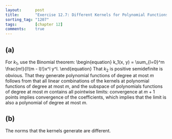 ```yaml
---
layout:      post
title:       "Exercise 12.7: Different Kernels for Polynomial Functions"
sorting_tag: "1207"
tags:        [chapter 12]
comments:    true
---
```


## (a)
For $k_1$, use the Binomial theorem:
\begin{equation}
    k_1(x, y) = \sum_{l=0}^m \frac{m!}{l!(m - l)!}x^l y^l.
\end{equation}
That $k_2$ is positive semidefinite is obvious.
That they generate polynomial functions of degree at most $m$ follows from that all linear combinations of the kernels at polynomial functions of degree at most $m$, and the subspace of polynomials functions of degree at most $m$ contains all pointwise limits:
convergence at $m+1$ points implies convergence of the coefficients, which implies that the limit is also a polynomial of degree at most $m$.

## (b)
The norms that the kernels generate are different.